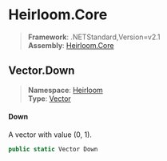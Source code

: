 # Heirloom.Core

> **Framework**: .NETStandard,Version=v2.1  
> **Assembly**: [Heirloom.Core][0]  

## Vector.Down

> **Namespace**: [Heirloom][0]  
> **Type**: [Vector][1]  

#### Down

A vector with value (0, 1).

```cs
public static Vector Down
```

[0]: ../Heirloom.Core.md
[1]: Heirloom.Vector.md
